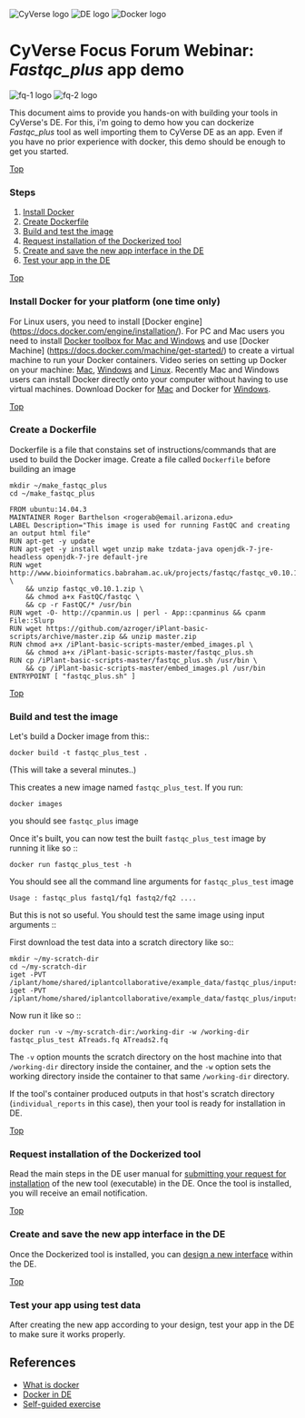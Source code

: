 <a id="top"></a>
<img src="http://imageshack.com/a/img921/9080/F5RKAh.png" alt="CyVerse logo">
<img src="http://imageshack.com/a/img923/2530/PG3oB4.png" alt="DE logo">
<img src="http://imageshack.com/a/img923/6969/JnPuWr.png" alt="Docker logo">

# CyVerse Focus Forum Webinar: *Fastqc_plus* app demo 

<a id="top"></a>
<img src="http://imageshack.com/a/img924/4108/f9PfBn.png" alt="fq-1 logo">
<img src="http://imageshack.com/a/img923/6054/z3D1pg.png" alt="fq-2 logo">

This document aims to provide you hands-on with building your tools in CyVerse's DE. For this, i'm going to demo how you can dockerize *Fastqc_plus* tool as well importing them to CyVerse DE as an app. Even if you have no prior experience with docker, this demo should be enough to get you started.

<a href="#top" class="top" id="steps">Top</a>
### Steps
1. [Install Docker](#installdocker)
2. [Create Dockerfile](#createdockerfile)
3. [Build and test the image](#buildtest) 
4. [Request installation of the Dockerized tool](#request)
5. [Create and save the new app interface in the DE](#newUI)
6. [Test your app in the DE](#testapp)

<a href="#top" class="top" id="steps">Top</a>
<a id="installdocker"></a>
### Install Docker for your platform (one time only)

For Linux users, you need to install [Docker engine] (https://docs.docker.com/engine/installation/). For PC and Mac users you need to install [Docker toolbox for Mac and Windows](https://www.docker.com/products/docker-toolbox) and use [Docker Machine] (https://docs.docker.com/machine/get-started/) to create a virtual machine to run your Docker containers. Video series on setting up Docker on your machine: [Mac](https://www.youtube.com/watch?v=lNkVxDSRo7M), [Windows](https://youtu.be/S7NVloq0EBc) and [Linux](https://www.youtube.com/watch?v=V9AKvZZCWLc). Recently Mac and Windows users can install Docker directly onto your computer without having to use virtual machines. Download Docker for [Mac](https://download.docker.com/mac/stable/Docker.dmg) and Docker for [Windows](https://download.docker.com/win/stable/InstallDocker.msi).  


<a href="#top" class="top" id="steps">Top</a>
<a id="createdockerfile"></a>
### Create a Dockerfile
Dockerfile is a file that constains set of instructions/commands that are used to build the Docker image. Create a file called `Dockerfile` before building an image

```
mkdir ~/make_fastqc_plus
cd ~/make_fastqc_plus
```
```
FROM ubuntu:14.04.3
MAINTAINER Roger Barthelson <rogerab@email.arizona.edu>
LABEL Description="This image is used for running FastQC and creating an output html file"
RUN apt-get -y update
RUN apt-get -y install wget unzip make tzdata-java openjdk-7-jre-headless openjdk-7-jre default-jre
RUN wget http://www.bioinformatics.babraham.ac.uk/projects/fastqc/fastqc_v0.10.1.zip \
    && unzip fastqc_v0.10.1.zip \
    && chmod a+x FastQC/fastqc \
    && cp -r FastQC/* /usr/bin
RUN wget -O- http://cpanmin.us | perl - App::cpanminus && cpanm File::Slurp
RUN wget https://github.com/azroger/iPlant-basic-scripts/archive/master.zip && unzip master.zip
RUN chmod a+x /iPlant-basic-scripts-master/embed_images.pl \
    && chmod a+x /iPlant-basic-scripts-master/fastqc_plus.sh
RUN cp /iPlant-basic-scripts-master/fastqc_plus.sh /usr/bin \
    && cp /iPlant-basic-scripts-master/embed_images.pl /usr/bin
ENTRYPOINT [ "fastqc_plus.sh" ]
```

<a href="#top" class="top" id="steps">Top</a>
<a id="buildtest"></a>
### Build and test the image

Let's build a Docker image from this::

`docker build -t fastqc_plus_test .`

(This will take a several minutes..)

This creates a new image named `fastqc_plus_test`. If you run:

`docker images`

you should see `fastqc_plus` image

Once it's built, you can now test the built `fastqc_plus_test` image by running it like so ::

`docker run fastqc_plus_test -h`

You should see all the command line arguments for `fastqc_plus_test` image

`Usage : fastqc_plus fastq1/fq1 fastq2/fq2 ....`

But this is not so useful. You should test the same image using input arguments ::

First download the test data into a scratch directory like so::

```
mkdir ~/my-scratch-dir
cd ~/my-scratch-dir
iget -PVT /iplant/home/shared/iplantcollaborative/example_data/fastqc_plus/inputs/ATreads.fq
iget -PVT /iplant/home/shared/iplantcollaborative/example_data/fastqc_plus/inputs/ATreads2.fq
```

Now run it like so ::

```
docker run -v ~/my-scratch-dir:/working-dir -w /working-dir fastqc_plus_test ATreads.fq ATreads2.fq
```
The `-v` option mounts the scratch directory on the host machine into that `/working-dir` directory inside the container, and the `-w` option sets the working directory inside the container to that same `/working-dir` directory.

If the tool's container produced outputs in that host's scratch directory (`individual_reports` in this case), then your tool is ready for installation in DE.

<a href="#top" class="top" id="steps">Top</a>
<a id="request"></a>
### Request installation of the Dockerized tool
Read the main steps in the DE user manual for [submitting your request for installation](https://wiki.cyverse.org/wiki/display/DEmanual/Requesting+Installation+of+a+New+Tool) of the new tool (executable) in the DE. Once the tool is installed, you will receive an email notification.


<a href="#top" class="top" id="steps">Top</a>
<a id="newUI"></a>
### Create and save the new app interface in the DE
Once the Dockerized tool is installed, you can [design a new interface](https://pods.iplantCollaborative.org/wiki/display/DEmanual/Designing+the+Interface) within the DE.


<a href="#top" class="top" id="steps">Top</a>
<a id="testapp"></a>
### Test your app using test data
After creating the new app according to your design, test your app in the DE to make sure it works properly.

## References
- [What is docker](https://www.docker.com/what-docker)
- [Docker in DE](https://pods.cyverse.org/wiki/display/DEmanual/Dockerizing+Your+Tools+for+the+CyVerse+Discovery+Environment#DockerizingYourToolsfortheCyVerseDiscoveryEnvironment-Steps)
- [Self-guided exercise](https://github.com/upendrak/docker-webinar-1/blob/master/exercise.md#optional)
